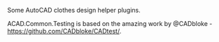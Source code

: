 Some AutoCAD clothes design helper plugins.

ACAD.Common.Testing is based on the amazing work by @CADbloke - https://github.com/CADbloke/CADtest/.